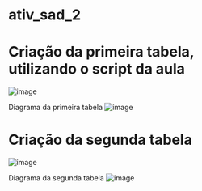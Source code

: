 # ativ_sad_2

# Criação da primeira tabela, utilizando o script da aula
![image](https://github.com/Matheuslira931/ativ_sad_2/assets/67758248/ccf803bc-672a-4e7a-a334-bde1ab18b654)

 Diagrama da primeira tabela
![image](https://github.com/Matheuslira931/ativ_sad_2/assets/67758248/cb0c868b-5790-4e62-8f55-61b9b75c0985)

# Criação da segunda tabela
![image](https://github.com/Matheuslira931/ativ_sad_2/assets/67758248/f439765c-9dd6-4e33-a28f-ca6b4715a826)

 Diagrama da segunda tabela
![image](https://github.com/Matheuslira931/ativ_sad_2/assets/67758248/94ff1844-7a9b-4625-9a19-e54487ab706d)
